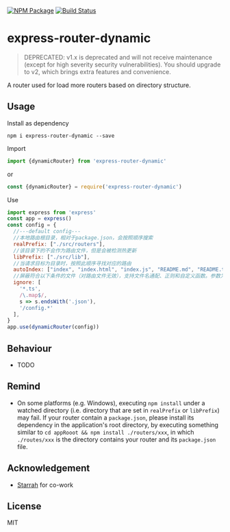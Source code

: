 [![NPM Package](https://badge.fury.io/js/express-router-dynamic.svg)](https://www.npmjs.com/package/express-router-dynamic)
[![Build Status](https://travis-ci.org/RikaSugisawa/express-router-dynamic.svg)](https://travis-ci.org/RikaSugisawa/express-router-dynamic)

# express-router-dynamic

> DEPRECATED: v1.x is deprecated and will not receive maintenance (except for high severity security vulnerabilities). You should upgrade to v2, which brings extra features and convenience.

A router used for load more routers based on directory structure.

## Usage
Install as dependency
```shell script
npm i express-router-dynamic --save
```
Import
```js
import {dynamicRouter} from 'express-router-dynamic'
```
or 
```js
const {dynamicRouter} = require('express-router-dynamic')
```
Use
```js
import express from 'express'
const app = express()
const config = {
  //---default config---
  //本地路由根目录，相对于package.json，会按照顺序搜索
  realPrefix: ["./src/routers"],
  //该目录下的不会作为路由文件，但是会被检测热更新
  libPrefix: ["./src/lib"],
  //当请求目标为目录时，按照此顺序寻找对应的路由
  autoIndex: ["index", "index.html", "index.js", "README.md", "README.txt"],
  //屏蔽符合以下条件的文件（对路由文件无效），支持文件名通配、正则和自定义函数。参数为本地真实路径
  ignore: [
    '*.ts',
    /\.map$/,
    s => s.endsWith('.json'),
    '/config.*'
  ],
}
app.use(dynamicRouter(config))
```

## Behaviour
- TODO

## Remind
- On some platforms (e.g. Windows), executing `npm install` under a watched directory (i.e. directory that are set 
in `realPrefix` or `libPrefix`) may fail. If your router contain a `package.json`, please install its dependency
in the application's root directory, by executing something similar to `cd appRooot && npm install ./routers/xxx`, 
in which `./routes/xxx` is the directory contains your router and its `package.json` file.

## Acknowledgement
- [Starrah](https://github.com/Starrah/) for co-work

## License
MIT

